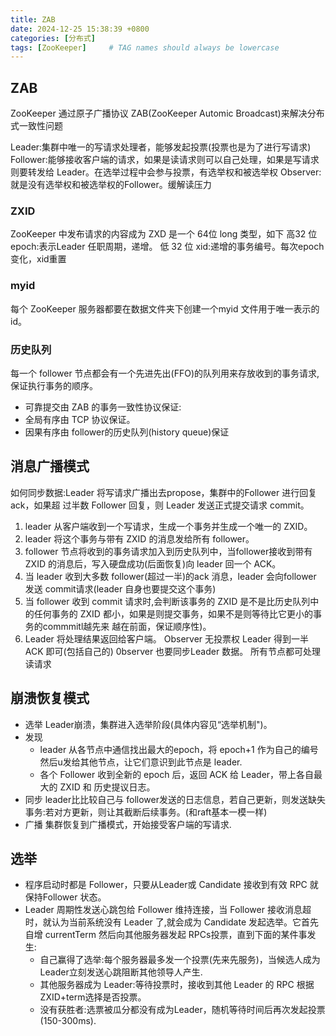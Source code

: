 ```yaml
---
title: ZAB
date: 2024-12-25 15:38:39 +0800
categories: [分布式]
tags: [ZooKeeper]     # TAG names should always be lowercase
---
```


## ZAB
ZooKeeper 通过原子广播协议 ZAB(ZooKeeper Automic Broadcast)来解决分布式一致性问题

Leader:集群中唯一的写请求处理者，能够发起投票(投票也是为了进行写请求)
Follower:能够接收客户端的请求，如果是读请求则可以自己处理，如果是写请求则要转发给 Leader。在选举过程中会参与投票，有选举权和被选举权
Observer:就是没有选举权和被选举权的Follower。缓解读压力

### ZXID
ZooKeeper 中发布请求的内容成为 ZXD 是一个 64位 long 类型，如下
高32 位epoch:表示Leader 任职周期，递增。
低 32 位 xid:递增的事务编号。每次epoch 变化，xid重置
### myid
每个 ZooKeeper 服务器都要在数据文件夹下创建一个myid 文件用于唯一表示的 id。
### 历史队列
每一个 follower 节点都会有一个先进先出(FFO)的队列用来存放收到的事务请求,保证执行事务的顺序。
* 可靠提交由 ZAB 的事务一致性协议保证:
* 全局有序由 TCP 协议保证。
* 因果有序由 follower的历史队列(history queue)保证

## 消息广播模式
如何同步数据:Leader 将写请求广播出去propose，集群中的Follower 进行回复 ack，如果超
过半数 Follower 回复，则 Leader 发送正式提交请求 commit。
1. leader 从客户端收到一个写请求，生成一个事务并生成一个唯一的 ZXID。
2. leader 将这个事务与带有 ZXID 的消息发给所有 follower。
3. follower 节点将收到的事务请求加入到历史队列中，当follower接收到带有ZXID 的消息后，写入硬盘成功(后面恢复)向 leader 回一个 ACK。
4. 当 leader 收到大多数 follower(超过一半)的ack 消息，leader 会向follower 发送 commit请求(leader 自身也要提交这个事务)
5. 当 follower 收到 commit 请求时,会判断该事务的 ZXID 是不是比历史队列中的任何事务的 ZXID 都小，如果是则提交事务，如果不是则等待比它更小的事务的commmitl越先来
越在前面，保证顺序性)。
6. Leader 将处理结果返回给客户端。
Observer 无投票权
Leader 得到一半 ACK 即可(包括自己的)
0bserver 也要同步Leader 数据。
所有节点都可处理读请求

## 崩溃恢复模式
* 选举
Leader崩溃，集群进入选举阶段(具体内容见“选举机制")。
* 发现
  - leader 从各节点中通信找出最大的epoch，将 epoch+1 作为自己的编号然后u发给其他节点，让它们意识到此节点是 leader.
  - 各个 Follower 收到全新的 epoch 后，返回 ACK 给 Leader，带上各自最大的 ZXID 和
历史提议日志。
* 同步
leader比比较自己与 follower发送的日志信息，若自己更新，则发送缺失事务:若对方更新，则让其截断后续事务。(和raft基本一模一样)
* 广播
  集群恢复到广播模式，开始接受客户端的写请求.

## 选举
* 程序启动时都是 Follower，只要从Leader或 Candidate 接收到有效 RPC 就保持Follower 状态。
* Leader 周期性发送心跳包给 Follower 维持连接，当 Follower 接收消息超时，就认为当前系统没有 Leader 了,就会成为 Candidate 发起选举。它首先自增 currentTerm
  然后向其他服务器发起 RPCs投票，直到下面的某件事发生:
  - 自己赢得了选举:每个服务器最多发一个投票(先来先服务)，当候选人成为Leader立刻发送心跳阻断其他领导人产生.
  - 其他服务器成为 Leader:等待投票时，接收到其他 Leader 的 RPC 根据ZXID+term选择是否投票。
  - 没有获胜者:选票被瓜分都没有成为Leader，随机等待时间后再次发起投票(150-300ms).
